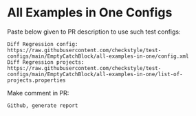 # All Examples in One Configs
Paste below given to PR description to use such test configs:
```
Diff Regression config: https://raw.githubusercontent.com/checkstyle/test-configs/main/EmptyCatchBlock/all-examples-in-one/config.xml
Diff Regression projects: https://raw.githubusercontent.com/checkstyle/test-configs/main/EmptyCatchBlock/all-examples-in-one/list-of-projects.properties
```
Make comment in PR:
```
Github, generate report
```
